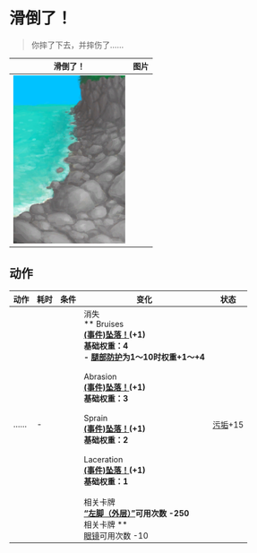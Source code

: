 # 滑倒了！  
> 你摔了下去，并摔伤了……  
  
  滑倒了！  |   图片   
 ----  |  ----:   
   |  <img decoding="async" src="Sprite/RockyBeach.png" href="a.md" style="max-width:300px;max-height:300px;">   
  
## 动作  
动作  |  耗时  |  条件  |  变化  |  状态  
----  |  ----  |  ----  |  ----  |  ----  
……<br>  |  -  |    |  消失<br>** Bruises **<br>  [(事件)坠落！](Event_FallBruise.md)(+1)<br>基础权重：4<br>- [腿部防护](LegProtection.md)为1～10时权重+1～+4<br><br>** Abrasion **<br>  [(事件)坠落！](Event_FallAbrasion.md)(+1)<br>基础权重：3<br><br>** Sprain **<br>  [(事件)坠落！](Event_FallSprains.md)(+1)<br>基础权重：2<br><br>** Laceration **<br>  [(事件)坠落！](Event_FallLaceration.md)(+1)<br>基础权重：1<br><br>** 相关卡牌 **<br>[“左脚（外层）”](tag_OuterFeet.md)可用次数  -250<br>** 相关卡牌 **<br>[眼镜](Glasses.md)可用次数  -10  |  [污垢](Filth.md)+15  
